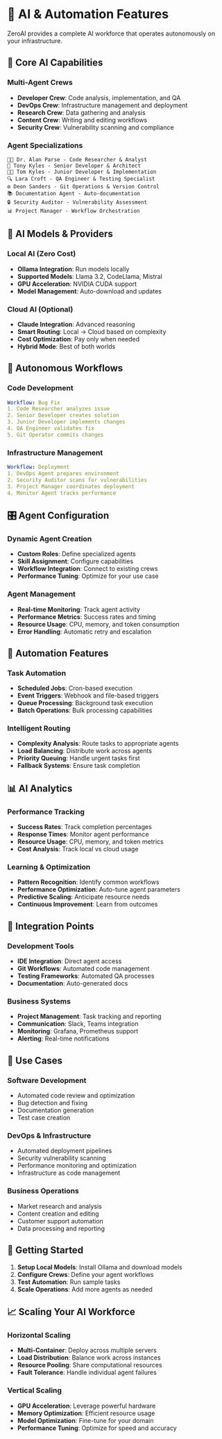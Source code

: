 # 🤖 AI & Automation Features

ZeroAI provides a complete AI workforce that operates autonomously on your infrastructure.

## 🎯 Core AI Capabilities

### Multi-Agent Crews
- **Developer Crew**: Code analysis, implementation, and QA
- **DevOps Crew**: Infrastructure management and deployment
- **Research Crew**: Data gathering and analysis
- **Content Crew**: Writing and editing workflows
- **Security Crew**: Vulnerability scanning and compliance

### Agent Specializations
```
👨‍💻 Dr. Alan Parse - Code Researcher & Analyst
🚀 Tony Kyles - Senior Developer & Architect  
👨‍🎓 Tom Kyles - Junior Developer & Implementation
🔍 Lara Croft - QA Engineer & Testing Specialist
⚙️ Deon Sanders - Git Operations & Version Control
📚 Documentation Agent - Auto-documentation
🔒 Security Auditor - Vulnerability Assessment
📊 Project Manager - Workflow Orchestration
```

## 🧠 AI Models & Providers

### Local AI (Zero Cost)
- **Ollama Integration**: Run models locally
- **Supported Models**: Llama 3.2, CodeLlama, Mistral
- **GPU Acceleration**: NVIDIA CUDA support
- **Model Management**: Auto-download and updates

### Cloud AI (Optional)
- **Claude Integration**: Advanced reasoning
- **Smart Routing**: Local → Cloud based on complexity
- **Cost Optimization**: Pay only when needed
- **Hybrid Mode**: Best of both worlds

## 🔄 Autonomous Workflows

### Code Development
```yaml
Workflow: Bug Fix
1. Code Researcher analyzes issue
2. Senior Developer creates solution
3. Junior Developer implements changes
4. QA Engineer validates fix
5. Git Operator commits changes
```

### Infrastructure Management
```yaml
Workflow: Deployment
1. DevOps Agent prepares environment
2. Security Auditor scans for vulnerabilities
3. Project Manager coordinates deployment
4. Monitor Agent tracks performance
```

## 🎛️ Agent Configuration

### Dynamic Agent Creation
- **Custom Roles**: Define specialized agents
- **Skill Assignment**: Configure capabilities
- **Workflow Integration**: Connect to existing crews
- **Performance Tuning**: Optimize for your use case

### Agent Management
- **Real-time Monitoring**: Track agent activity
- **Performance Metrics**: Success rates and timing
- **Resource Usage**: CPU, memory, and token consumption
- **Error Handling**: Automatic retry and escalation

## 🚀 Automation Features

### Task Automation
- **Scheduled Jobs**: Cron-based execution
- **Event Triggers**: Webhook and file-based triggers
- **Queue Processing**: Background task execution
- **Batch Operations**: Bulk processing capabilities

### Intelligent Routing
- **Complexity Analysis**: Route tasks to appropriate agents
- **Load Balancing**: Distribute work across agents
- **Priority Queuing**: Handle urgent tasks first
- **Fallback Systems**: Ensure task completion

## 📊 AI Analytics

### Performance Tracking
- **Success Rates**: Track completion percentages
- **Response Times**: Monitor agent performance
- **Resource Usage**: CPU, memory, and token metrics
- **Cost Analysis**: Track local vs cloud usage

### Learning & Optimization
- **Pattern Recognition**: Identify common workflows
- **Performance Optimization**: Auto-tune agent parameters
- **Predictive Scaling**: Anticipate resource needs
- **Continuous Improvement**: Learn from outcomes

## 🔧 Integration Points

### Development Tools
- **IDE Integration**: Direct agent access
- **Git Workflows**: Automated code management
- **Testing Frameworks**: Automated QA processes
- **Documentation**: Auto-generated docs

### Business Systems
- **Project Management**: Task tracking and reporting
- **Communication**: Slack, Teams integration
- **Monitoring**: Grafana, Prometheus support
- **Alerting**: Real-time notifications

## 🎯 Use Cases

### Software Development
- Automated code review and optimization
- Bug detection and fixing
- Documentation generation
- Test case creation

### DevOps & Infrastructure
- Automated deployment pipelines
- Security vulnerability scanning
- Performance monitoring and optimization
- Infrastructure as code management

### Business Operations
- Market research and analysis
- Content creation and editing
- Customer support automation
- Data processing and reporting

## 🚀 Getting Started

1. **Setup Local Models**: Install Ollama and download models
2. **Configure Crews**: Define your agent workflows
3. **Test Automation**: Run sample tasks
4. **Scale Operations**: Add more agents as needed

## 📈 Scaling Your AI Workforce

### Horizontal Scaling
- **Multi-Container**: Deploy across multiple servers
- **Load Distribution**: Balance work across instances
- **Resource Pooling**: Share computational resources
- **Fault Tolerance**: Handle individual agent failures

### Vertical Scaling
- **GPU Acceleration**: Leverage powerful hardware
- **Memory Optimization**: Efficient resource usage
- **Model Optimization**: Fine-tune for your domain
- **Performance Tuning**: Optimize for speed and accuracy